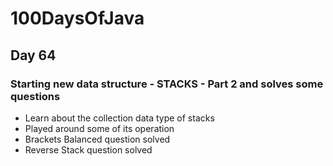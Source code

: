 # 100DaysOfJava

## Day 64

### Starting new data structure - STACKS - Part 2 and solves some questions

* Learn about the collection data type of stacks
* Played around some of its operation
* Brackets Balanced question solved
* Reverse Stack question solved
